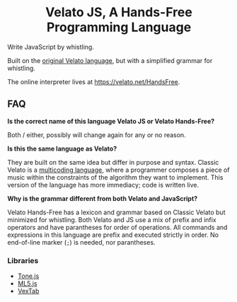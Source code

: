 <h1 align="center">Velato JS, A Hands-Free Programming Language</h1>

Write JavaScript by whistling.

Built on the [original Velato language](https://github.com/rottytooth/Velato), but with a simplified grammar for whistling.

The online interpreter lives at https://velato.net/HandsFree.

## FAQ

**Is the correct name of this language Velato JS or Velato Hands-Free?**

Both / either, possibly will change again for any or no reason.

**Is this the same language as Velato?**

They are built on the same idea but differ in purpose and syntax. Classic Velato is a [multicoding language](https://stars.library.ucf.edu/elo2020/asynchronous/proceedingspapers/17/), where a programmer composes a piece of music within the constraints of the algorithm they want to implement. This version of the language has more immediacy; code is written live.

**Why is the grammar different from both Velato and JavaScript?**

Velato Hands-Free has a lexicon and grammar based on Classic Velato but minimized for whistling. Both Velato and JS use a mix of prefix and infix operators and have parantheses for order of operations. All commands and expressions in this language are prefix and executed strictly in order. No end-of-line marker (`;`) is needed, nor parantheses.


### Libraries
* [Tone.js](https://tonejs.github.io/)
* [ML5.js](https://ml5js.org/)
* [VexTab](https://vexflow.com/vextab/)
